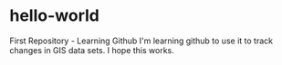 # hello-world
First Repository - Learning Github
I'm learning github to use it to track changes in GIS data sets. I hope this works.
